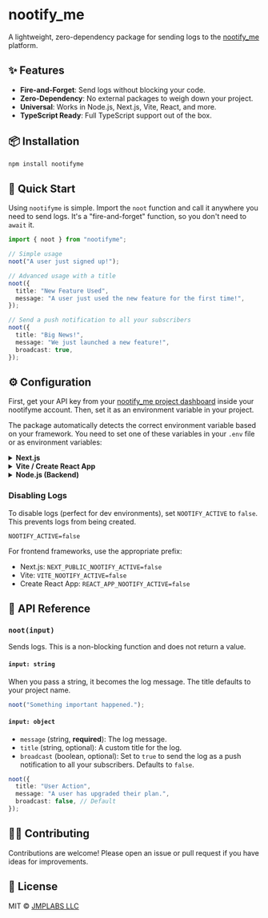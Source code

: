 # nootify_me

A lightweight, zero-dependency package for sending logs to the [nootify_me](https://nootifyme.com) platform.

## ✨ Features

- **Fire-and-Forget**: Send logs without blocking your code.
- **Zero-Dependency**: No external packages to weigh down your project.
- **Universal**: Works in Node.js, Next.js, Vite, React, and more.
- **TypeScript Ready**: Full TypeScript support out of the box.

## 📦 Installation

```bash
npm install nootifyme
```

## 🚀 Quick Start

Using `nootifyme` is simple. Import the `noot` function and call it anywhere you need to send logs. It's a "fire-and-forget" function, so you don't need to `await` it.

```ts
import { noot } from "nootifyme";

// Simple usage
noot("A user just signed up!");

// Advanced usage with a title
noot({
  title: "New Feature Used",
  message: "A user just used the new feature for the first time!",
});

// Send a push notification to all your subscribers
noot({
  title: "Big News!",
  message: "We just launched a new feature!",
  broadcast: true,
});
```

## ⚙️ Configuration

First, get your API key from your [nootify_me project dashboard](https://nootifyme.com) inside your nootifyme account. Then, set it as an environment variable in your project.

The package automatically detects the correct environment variable based on your framework. You need to set one of these variables in your `.env` file or as environment variables:

<details>
    <summary><b>Next.js</b></summary>

Add these environment variables to your `.env` file:

For **server-side** components or API routes:

```env
NOOTIFY_BACKEND_API_KEY=your_api_key_here
```

For **client-side** components:

```env
NEXT_PUBLIC_NOOTIFY_API_KEY=your_api_key_here
```

You can add both keys to the same `.env` file if you need to use nootifyme on both frontend and backend.

</details>

<details>
<summary><b>Vite / Create React App</b></summary>

Add the appropriate environment variable to your `.env` file:

For **Vite**:

```env
VITE_NOOTIFY_API_KEY=your_api_key_here
```

For **Create React App**:

```env
REACT_APP_NOOTIFY_API_KEY=your_api_key_here
```

</details>

<details>
<summary><b>Node.js (Backend)</b></summary>

For Node.js backends (Express, Fastify, etc.), add this to your `.env` file:

```env
NOOTIFY_BACKEND_API_KEY=your_api_key_here
```

Make sure to use a library like `dotenv` to load your environment variables.

</details>

### Disabling Logs

To disable logs (perfect for dev environments), set `NOOTIFY_ACTIVE` to `false`. This prevents logs from being created.

```env
NOOTIFY_ACTIVE=false
```

For frontend frameworks, use the appropriate prefix:

- Next.js: `NEXT_PUBLIC_NOOTIFY_ACTIVE=false`
- Vite: `VITE_NOOTIFY_ACTIVE=false`
- Create React App: `REACT_APP_NOOTIFY_ACTIVE=false`

## 📖 API Reference

### `noot(input)`

Sends logs. This is a non-blocking function and does not return a value.

#### `input: string`

When you pass a string, it becomes the log message. The title defaults to your project name.

```ts
noot("Something important happened.");
```

#### `input: object`

- `message` (string, **required**): The log message.
- `title` (string, optional): A custom title for the log.
- `broadcast` (boolean, optional): Set to `true` to send the log as a push notification to all your subscribers. Defaults to `false`.

```ts
noot({
  title: "User Action",
  message: "A user has upgraded their plan.",
  broadcast: false, // Default
});
```

<!-- ## 🧠 About nootify_me -->
<!---->
<!-- nootify_me is a notification service that delivers **critical alerts straight to your phone**. Designed for developers, small teams, and solopreneurs who are tired of missing important events buried in email or Slack. -->
<!---->
<!-- > Something breaks. You don't know. Time passes.   -->
<!-- > The server bill arrives. It's bad. You spiral.   -->
<!-- > Now you use **nootify_me**. -->

## 👨‍💻 Contributing

Contributions are welcome! Please open an issue or pull request if you have ideas for improvements.

## 📄 License

MIT © [JMPLABS LLC](https://nootifyme.com)
